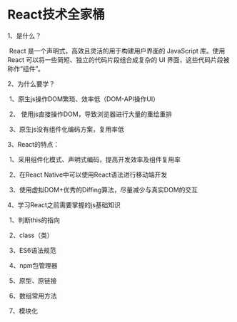 # React技术全家桶

1、是什么？

​	React 是一个声明式，高效且灵活的用于构建用户界面的 JavaScript 库。使用 React 可以将一些简短、独立的代码片段组合成复杂的 UI 界面，这些代码片段被称作“组件”。

2、为什么要学？

​	1、原生js操作DOM繁琐、效率低（DOM-API操作UI）

​	2、 使用js直接操作DOM，导致浏览器进行大量的重绘重排

​	3、原生js没有组件化编码方案，复用率低

3、React的特点：

​	1、采用组件化模式、声明式编码，提高开发效率及组件复用率

​	2、在React Native中可以使用React语法进行移动端开发

​	3、使用虚拟DOM+优秀的Diffing算法，尽量减少与真实DOM的交互

4、学习React之前需要掌握的js基础知识

​	1、判断this的指向

​	2、class（类）

​	3、ES6语法规范

​	4、npm包管理器

​	5、原型、原链接

​	6、数组常用方法

​	7、模块化